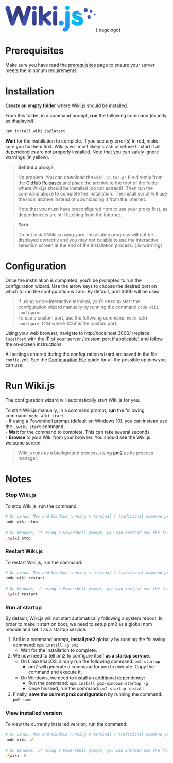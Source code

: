 <!-- TITLE: Install -->
<!-- SUBTITLE: How to install Wiki.js on your server -->
![Wiki.js](/uploads/page-icons/logo.png "Logo"){.pagelogo}
# Prerequisites
Make sure you have read the [prerequisites](/wiki/prerequisites) page to ensure your server meets the minimum requirements.

# Installation
**Create an empty folder** where Wiki.js should be installed.

From this folder, in a command prompt, **run** the following command (exactly as displayed):
```bash
npm install wiki.js@latest
```

**Wait** for the installation to complete. If you see any error(s) in red, make sure you fix them first. Wiki.js will most likely crash or refuse to start if all dependencies are not properly installed. Note that you can safely ignore warnings (in yellow).

> **Behind a proxy?**
> 
> No problem. You can download the `wiki-js.tar.gz` file directly from the [GitHub Releases](https://github.com/Requarks/wiki/releases) and place the archive to the root of the folder where Wiki.js should be installed (do not extract!). Then run the command above to complete the installation. The install script will use the local archive instead of downloading it from the internet.
> 
> Note that you must have preconfigured npm to use your proxy first, as dependencies are still fetching from the internet.

> **Yarn**
> 
> Do not install Wiki.js using yarn. Installation progress will not be displayed correctly and you may not be able to use the interactive selection screen at the end of the installation process.
{.is-warning}

# Configuration
Once the installation is completed, you'll be prompted to run the configuration wizard. Use the arrow keys to choose the desired port on which to run the configuration wizard. By default, port 3000 will be used.

> If using a non-interactive terminal, you'll need to start the configuration wizard manually by running the command `node wiki configure`.  
> To use a custom port, use the following command: `node wiki configure 1234` where 1234 is the custom port.

Using your web browser, navigate to http://localhost:3000/ (replace `localhost` with the IP of your server / custom port if applicable) and follow the on-screen instructions.

All settings entered during the configuration wizard are saved in the file `config.yml`. See the [Configuration File](/wiki/install/configuration) guide for all the possible options you can use.

# Run Wiki.js
The configuration wizard will automatically start Wiki.js for you.

To start Wiki.js manually, in a command prompt, **run** the following command: `node wiki start`  
	- If using a Powershell prompt (default on Windows 10), you can instead use the `.\wiki start` command.  
	- **Wait** for the command to complete. This can take several seconds.  
	- **Browse** to your Wiki from your browser. You should see the Wiki.js welcome screen.

> Wiki.js runs as a background process, using [pm2](http://pm2.keymetrics.io/) as its process manager.

# Notes
### Stop Wiki.js
To stop Wiki.js, run the command: 
```bash
# On Linux, Mac and Windows running a terminal / traditional command prompt:
node wiki stop

# On Windows, if using a Powershell prompt, you can instead use the following syntax:
.\wiki stop
```

### Restart Wiki.js
To restart Wiki.js, run the command: 
```bash
# On Linux, Mac and Windows running a terminal / traditional command prompt:
node wiki restart

# On Windows, if using a Powershell prompt, you can instead use the following syntax:
.\wiki restart
```

### Run at startup

By default, Wiki.js will not start automatically following a system reboot. In order to make it start on boot, we need to setup pm2 as a global npm module and set it as a startup service:

1. Still in a command prompt, **install pm2** globally by running the following command: `npm install -g pm2`
	- Wait for the installation to complete.
2. We now need to tell pm2 to configure itself **as a startup service**.
	- On Linux/macOS, simply run the following command: `pm2 startup`
		- pm2 will generate a command for you to execute. Copy the command and execute it.
	- On Windows, we need to install an additional dependency:
		- Run the command: `npm install pm2-windows-startup -g`
		- Once finished, run the command: `pm2-startup install`
3. Finally, **save the current pm2 configuration** by running the command: `pm2 save`

### View installed version
To view the currently installed version, run the command:  
```bash
# On Linux, Mac and Windows running a terminal / traditional command prompt:
node wiki -V

# On Windows, if using a Powershell prompt, you can instead use the following syntax:
.\wiki -V
```
